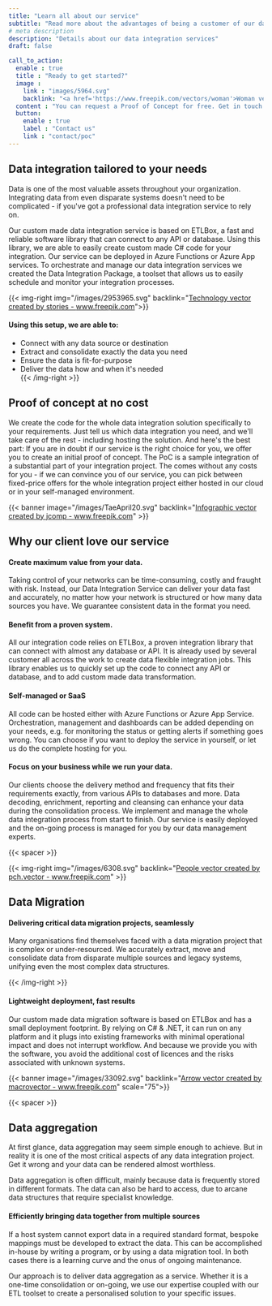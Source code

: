 ```yaml
---
title: "Learn all about our service"
subtitle: "Read more about the advantages of being a customer of our data integration services."
# meta description
description: "Details about our data integration services"
draft: false

call_to_action:
  enable : true
  title : "Ready to get started?"
  image : 
    link : "images/5964.svg"
    backlink: "<a href='https://www.freepik.com/vectors/woman'>Woman vector created by pch.vector - www.freepik.com</a>"
  content : "You can request a Proof of Concept for free. Get in touch with you and we are happy to discuss the next steps with you."
  button:
    enable : true
    label : "Contact us"
    link : "contact/poc"
---
```


## Data integration tailored to your needs

Data is one of the most valuable assets throughout your organization. Integrating data from even disparate systems doesn't need to be complicated - if you've got a professional data integration service to rely on. 

Our custom made data integration service is based on ETLBox, a fast and reliable software library that can connect to any API or database. Using this library, we are able to easily create custom made C# code for your integration. Our service can be deployed in Azure Functions or Azure App services. To orchestrate and manage our data integration services we created the Data Integration Package, a toolset that allows us to easily schedule and monitor your integration processes. 

{{< img-right img="/images/2953965.svg" backlink="<a href='https://www.freepik.com/vectors/technology'>Technology vector created by stories - www.freepik.com</a>">}}
#### Using this setup, we are able to:

- Connect with any data source or destination
- Extract and consolidate exactly the data you need
- Ensure the data is fit-for-purpose
- Deliver the data how and when it's needed  
{{< /img-right >}}

## Proof of concept at no cost

We create the code for the whole data integration solution specifically to your requirements. Just tell us which data integration you need, and we'll take care of the rest - including hosting the solution. And here's the best part: If you are in doubt if our service is the right choice for you, we offer you to create an initial proof of concept. The PoC is a sample integration of a substantial part of your integration project. The comes without any costs for you - if we can convince you of our service, you can pick between fixed-price offers for the whole integration project either hosted in our cloud or in your self-managed environment.

{{< banner image="/images/TaeApril20.svg" backlink="<a href='https://www.freepik.com/vectors/infographic'>Infographic vector created by jcomp - www.freepik.com</a>" >}}

## Why our client love our service

#### Create maximum value from your data.

Taking control of your networks can be time-consuming, costly and fraught with risk. Instead, our Data Integration Service can deliver your data fast and accurately, no matter how your network is structured or how many data sources you have. We guarantee consistent data in the format you need.

#### Benefit from a proven system.

All our integration code relies on ETLBox, a proven integration library that can connect with almost any database or API. It is already used by several customer all across the work to create data flexible integration jobs. This library enables us to quickly set up the code to connect any API or database, and to add custom made data transformation. 

#### Self-managed or SaaS

All code can be hosted either with Azure Functions or Azure App Service. Orchestration, management and dashboards can be added depending on your needs, e.g. for monitoring the status or getting alerts if something goes wrong. You can choose if you want to deploy the service in yourself, or let us do the complete hosting for you.

#### Focus on your business while we run your data.

Our clients choose the delivery method and frequency that fits their requirements exactly, from various APIs to databases and more.  Data decoding, enrichment, reporting and cleansing can enhance your data during the consolidation process. We implement and manage the whole data integration process from start to finish. Our service is easily deployed and the on-going process is managed for you by our data management experts.


{{< spacer >}}

{{< img-right img="/images/6308.svg" backlink="<a href='https://www.freepik.com/vectors/people'>People vector created by pch.vector - www.freepik.com</a>" >}}
## Data Migration
    
#### Delivering critical data migration projects, seamlessly

Many organisations find themselves faced with a data migration project that is complex or under-resourced. We accurately extract, move and consolidate data from disparate multiple sources and legacy systems, unifying even the most complex data structures.

{{< /img-right >}}

#### Lightweight deployment, fast results

Our custom made data migration software is based on ETLBox and has a small deployment footprint. By relying on C# & .NET, it can run on any platform and it plugs into existing frameworks with minimal operational impact and does not interrupt workflow. And because we provide you with the software, you avoid the additional cost of licences and the risks associated with unknown systems.


{{< banner image="/images/33092.svg" backlink="<a href='https://www.freepik.com/vectors/arrow'>Arrow vector created by macrovector - www.freepik.com</a>" scale="75">}}

{{< spacer >}}

## Data aggregation

At first glance, data aggregation may seem simple enough to achieve. But in reality it is one of the most critical aspects of any data integration project. Get it wrong and your data can be rendered almost worthless.

Data aggregation is often difficult, mainly because data is frequently stored in different formats. The data can also be hard to access, due to arcane data structures that require specialist knowledge.

#### Efficiently bringing data together from multiple sources

If a host system cannot export data in a required standard format, bespoke mappings must be developed to extract the data. This can be accomplished in-house by writing a program, or by using a data migration tool. In both cases there is a learning curve and the onus of ongoing maintenance.

Our approach is to deliver data aggregation as a service. Whether it is a one-time consolidation or on-going, we use our expertise coupled with our ETL toolset to create a personalised solution to your specific issues.